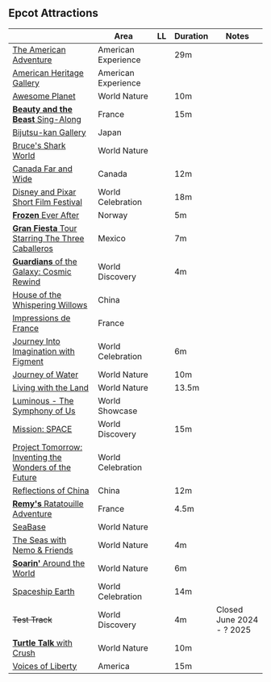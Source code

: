 ## Epcot Attractions


|           | Area | LL | Duration | Notes |
|-----------|------|----|----------|-------|
|[The American Adventure](https://disneyworld.disney.go.com/attractions/epcot/american-adventure/)|American Experience| |29m| |
|[American Heritage Gallery](https://disneyworld.disney.go.com/attractions/epcot/american-heritage-gallery/)|American Experience| | | |
|[Awesome Planet](https://disneyworld.disney.go.com/attractions/epcot/the-land-awesome-planet/)|World Nature| |10m| |
|[**Beauty and the Beast** Sing-Along](https://disneyworld.disney.go.com/attractions/epcot/beauty-and-the-beast-sing-along/)|France| |15m| |
|[Bijutsu-kan Gallery](https://disneyworld.disney.go.com/attractions/epcot/bijutsu-kan-gallery/)|Japan| | | |
|[Bruce's Shark World](https://disneyworld.disney.go.com/attractions/epcot/bruces-shark-world/)|World Nature| | |
|[Canada Far and Wide](https://disneyworld.disney.go.com/attractions/epcot/canada-far-and-wide/)|Canada| |12m| |
|[Disney and Pixar Short Film Festival](https://disneyworld.disney.go.com/attractions/epcot/disney-pixar-short-film-festival/)|World Celebration| |18m| |
|[**Frozen** Ever After](https://disneyworld.disney.go.com/attractions/epcot/frozen-ever-after/)|Norway| |5m| |
|[**Gran Fiesta** Tour Starring The Three Caballeros](https://disneyworld.disney.go.com/attractions/epcot/gran-fiesta-tour-starring-three-caballeros/)|Mexico| |7m| |
|[**Guardians** of the Galaxy: Cosmic Rewind](https://disneyworld.disney.go.com/attractions/epcot/guardians-of-the-galaxy-cosmic-rewind/)|World Discovery| |4m| |
|[House of the Whispering Willows](https://disneyworld.disney.go.com/attractions/epcot/house-of-the-whispering-willows-gallery/)|China| | | |
|[Impressions de France](https://disneyworld.disney.go.com/attractions/epcot/impressions-de-france/)|France| | | |
|[Journey Into Imagination with Figment](https://disneyworld.disney.go.com/attractions/epcot/journey-into-imagination-with-figment/)|World Celebration| |6m| |
|[Journey of Water](https://disneyworld.disney.go.com/attractions/epcot/journey-of-water/)|World Nature| |10m| |
|[Living with the Land](https://disneyworld.disney.go.com/attractions/epcot/living-with-the-land/)|World Nature| |13.5m| |
|[Luminous - The Symphony of Us](https://disneyworld.disney.go.com/entertainment/epcot/luminous-the-symphony-us/)|World Showcase| | | |
|[Mission: SPACE](https://disneyworld.disney.go.com/attractions/epcot/mission-space/)|World Discovery| |15m| |
|[Project Tomorrow: Inventing the Wonders of the Future](https://disneyworld.disney.go.com/attractions/epcot/project-tomorrow-inventing-the-wonders-of-the-future/)|World Celebration| | |
|[Reflections of China](https://disneyworld.disney.go.com/attractions/epcot/reflections-of-china/)|China| |12m| |
|[**Remy's** Ratatouille Adventure](https://disneyworld.disney.go.com/attractions/epcot/remys-ratatouille-adventure/)|France| |4.5m| |
|[SeaBase](https://disneyworld.disney.go.com/attractions/epcot/sea-base/)|World Nature| | | |
|[The Seas with Nemo & Friends](https://disneyworld.disney.go.com/attractions/epcot/seas-with-nemo-and-friends/)|World Nature| |4m| |
|[**Soarin'** Around the World](https://disneyworld.disney.go.com/attractions/epcot/soarin-around-world/)|World Nature| |6m| |
|[Spaceship Earth](https://disneyworld.disney.go.com/attractions/epcot/spaceship-earth/)|World Celebration| |14m| |
|~~Test Track~~|World Discovery| |4m|Closed June 2024 - ? 2025|
|[**Turtle Talk** with Crush](https://disneyworld.disney.go.com/attractions/epcot/turtle-talk-with-crush/)|World Nature| |10m| |
|[Voices of Liberty](https://disneyworld.disney.go.com/entertainment/epcot/voices-of-liberty/)|America| |15m| |

